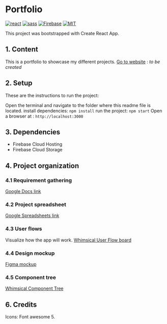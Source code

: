 # Portfolio

[![react](https://img.shields.io/badge/React-20232A?style=for-the-badge&logo=react&logoColor=61DAFB)](https://reactjs.org/) 
[![sass](https://img.shields.io/badge/Sass-CC6699?style=for-the-badge&logo=sass&logoColor=white)](https://sass-lang.com/)
[![Firebase](https://img.shields.io/badge/firebase-%23039BE5.svg?style=for-the-badge&logo=firebase)](https://firebase.google.com/)
[![MIT](https://camo.githubusercontent.com/3dbcfa4997505c80ef928681b291d33ecfac2dabf563eb742bb3e269a5af909c/68747470733a2f2f696d672e736869656c64732e696f2f6769746875622f6c6963656e73652f496c65726961796f2f6d61726b646f776e2d6261646765733f7374796c653d666f722d7468652d6261646765)](https://professionalprograms.mit.edu/?utm_source=google&utm_medium=cpc&utm_campaign=MIT_BRAND_PROTECTION&utm_medium=ppc&utm_term=massachusetts%20institute%20of%20technology%20mit&utm_campaign=MIT_BRAND_PROTECTION&utm_source=adwords&hsa_mt=e&hsa_src=g&hsa_tgt=kwd-325879874370&hsa_acc=2660252290&hsa_ad=406000382319&hsa_cam=8546883354&hsa_kw=massachusetts%20institute%20of%20technology%20mit&hsa_net=adwords&hsa_ver=3&hsa_grp=85551586934&gclid=CjwKCAjwr56IBhAvEiwA1fuqGvMJK9N0hVJ40ns4Qil_4byBgG-0AKpD5gEImBRlcJ1cmbHUsDzoohoCMK4QAvD_BwE)

This project was bootstrapped with Create React App.

## 1. Content
This is a portfolio to showcase my different projects.
[Go to website]() : *to be created*

## 2. Setup
These are the instructions to run the project:

Open the terminal and navigate to the folder where this readme file is located.
install dependencies:
```npm install```
run the project:
```npm start```
Open a browser at : ```http://localhost:3000```

## 3. Dependencies

- Firebase Cloud Hosting
- Firebase Cloud Storage

## 4. Project organization
### 4.1 Requirement gathering

[Google Docs link](https://docs.google.com/document/d/1ZmCtrgiXPj1qgSdKmgo7ObFWM2EASxXOpYo1N-agKMk/edit)

### 4.2 Project spreadsheet

[Google Spreadsheets link](https://docs.google.com/spreadsheets/d/1SXE6WLXl-HTeZVzc50HYBsM6YqzwS1l9_uIzh8DiUWg/edit#gid=722109281)

### 4.3 User flows
Visualize how the app will work.
[Whimsical User Flow board ](https://whimsical.com/user-flows-ACdTYKaB1FYiZpRq78HPVs@2Ux7TurymNF3R2GgZ1Zt)

### 4.4 Design mockup

[Figma mockup](https://www.figma.com/file/PqYQa91AxatMvRXJ4BgQiO/Portfolio?node-id=2%3A2)

### 4.5 Component tree

[Whimsical Component Tree](https://whimsical.com/component-tree-Xy6kKsTTuSj3ZoQEZPPQQk@2Ux7TurymNLqhYS5xE34)


## 6. Credits

Icons: Font awesome 5.